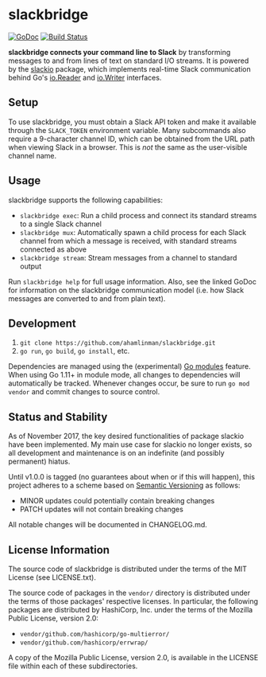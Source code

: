 # slackbridge

[![GoDoc](https://godoc.org/go.alexhamlin.co/slackbridge?status.svg)](https://godoc.org/go.alexhamlin.co/slackbridge)
[![Build Status](https://travis-ci.org/ahamlinman/slackbridge.svg?branch=master)](https://travis-ci.org/ahamlinman/slackbridge)

**slackbridge connects your command line to Slack** by transforming messages to
and from lines of text on standard I/O streams. It is powered by the [slackio]
package, which implements real-time Slack communication behind Go's [io.Reader]
and [io.Writer] interfaces.

[slackio]: https://go.alexhamlin.co/slackio
[io.Reader]: https://golang.org/pkg/io/#Reader
[io.Writer]: https://golang.org/pkg/io/#Writer

## Setup

To use slackbridge, you must obtain a Slack API token and make it available
through the `SLACK_TOKEN` environment variable. Many subcommands also require a
9-character channel ID, which can be obtained from the URL path when viewing
Slack in a browser. This is _not_ the same as the user-visible channel name.

## Usage

slackbridge supports the following capabilities:

* `slackbridge exec`: Run a child process and connect its standard streams to a
  single Slack channel
* `slackbridge mux`: Automatically spawn a child process for each Slack channel
  from which a message is received, with standard streams connected as above
* `slackbridge stream`: Stream messages from a channel to standard output

Run `slackbridge help` for full usage information. Also, see the linked GoDoc
for information on the slackbridge communication model (i.e. how Slack messages
are converted to and from plain text).

## Development

1. `git clone https://github.com/ahamlinman/slackbridge.git`
1. `go run`, `go build`, `go install`, etc.

Dependencies are managed using the (experimental) [Go modules] feature. When
using Go 1.11+ in module mode, all changes to dependencies will automatically
be tracked. Whenever changes occur, be sure to run `go mod vendor` and commit
changes to source control.

[Go modules]: https://github.com/golang/go/wiki/Modules

## Status and Stability

As of November 2017, the key desired functionalities of package slackio have
been implemented. My main use case for slackio no longer exists, so all
development and maintenance is on an indefinite (and possibly permanent)
hiatus.

Until v1.0.0 is tagged (no guarantees about when or if this will happen), this
project adheres to a scheme based on [Semantic Versioning] as follows:

* MINOR updates could potentially contain breaking changes
* PATCH updates will not contain breaking changes

All notable changes will be documented in CHANGELOG.md.

[Semantic Versioning]: http://semver.org/spec/v2.0.0.html

## License Information

The source code of slackbridge is distributed under the terms of the MIT
License (see LICENSE.txt).

The source code of packages in the `vendor/` directory is distributed under the
terms of those packages' respective licenses. In particular, the following
packages are distributed by HashiCorp, Inc. under the terms of the Mozilla
Public License, version 2.0:

* `vendor/github.com/hashicorp/go-multierror/`
* `vendor/github.com/hashicorp/errwrap/`

A copy of the Mozilla Public License, version 2.0, is available in the LICENSE
file within each of these subdirectories.
